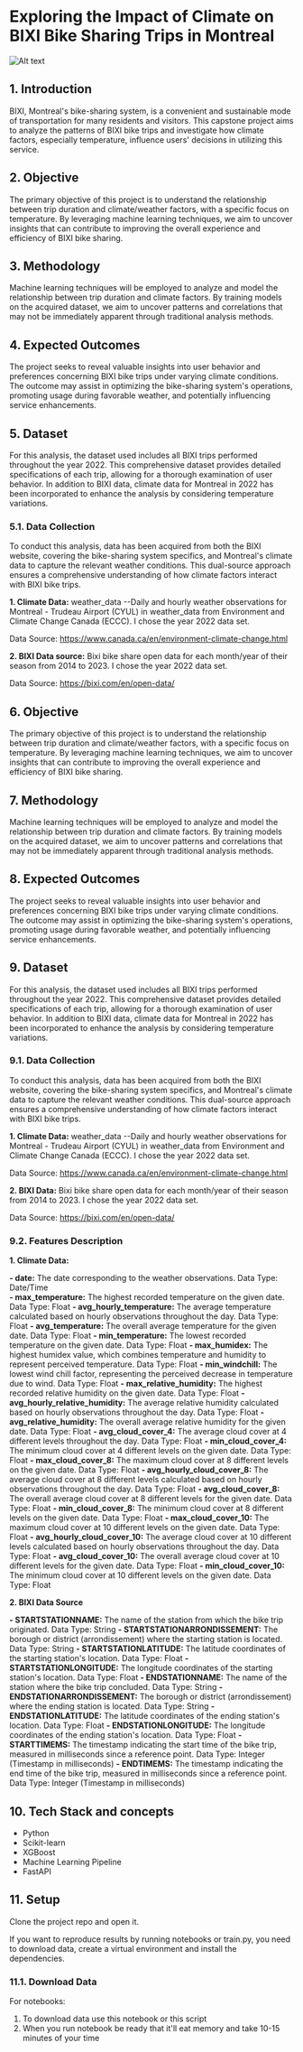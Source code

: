 # Exploring the Impact of Climate on BIXI Bike Sharing Trips in Montreal


![Alt text](https://github.com/AFARNOOD/BIXI_2022-Project/blob/main/imgs/Picture1.jpg)


## 1. Introduction

BIXI, Montreal's bike-sharing system, is a convenient and sustainable mode of transportation for many residents and visitors. This capstone project aims to analyze the patterns of BIXI bike trips and investigate how climate factors, especially temperature, influence users' decisions in utilizing this service.

## 2. Objective

The primary objective of this project is to understand the relationship between trip duration and climate/weather factors, with a specific focus on temperature. By leveraging machine learning techniques, we aim to uncover insights that can contribute to improving the overall experience and efficiency of BIXI bike sharing.

## 3. Methodology

Machine learning techniques will be employed to analyze and model the relationship between trip duration and climate factors. By training models on the acquired dataset, we aim to uncover patterns and correlations that may not be immediately apparent through traditional analysis methods.

## 4. Expected Outcomes

The project seeks to reveal valuable insights into user behavior and preferences concerning BIXI bike trips under varying climate conditions. The outcome may assist in optimizing the bike-sharing system's operations, promoting usage during favorable weather, and potentially influencing service enhancements.

## 5. Dataset

For this analysis, the dataset used includes all BIXI trips performed throughout the year 2022. This comprehensive dataset provides detailed specifications of each trip, allowing for a thorough examination of user behavior. In addition to BIXI data, climate data for Montreal in 2022 has been incorporated to enhance the analysis by considering temperature variations.

### 5.1. Data Collection

To conduct this analysis, data has been acquired from both the BIXI website, covering the bike-sharing system specifics, and Montreal's climate data to capture the relevant weather conditions. This dual-source approach ensures a comprehensive understanding of how climate factors interact with BIXI bike trips.

**1. Climate Data:** weather_data --Daily and hourly weather observations for Montreal - Trudeau Airport (CYUL) in weather_data from Environment and Climate Change Canada (ECCC). I chose the year 2022 data set.

Data Source: https://www.canada.ca/en/environment-climate-change.html

**2. BIXI Data source:** Bixi bike share open data for each month/year of their season from 2014 to 2023. I chose the year 2022 data set.

Data Source: https://bixi.com/en/open-data/

## 6. Objective

The primary objective of this project is to understand the relationship between trip duration and climate/weather factors, with a specific focus on temperature. By leveraging machine learning techniques, we aim to uncover insights that can contribute to improving the overall experience and efficiency of BIXI bike sharing.

## 7. Methodology

Machine learning techniques will be employed to analyze and model the relationship between trip duration and climate factors. By training models on the acquired dataset, we aim to uncover patterns and correlations that may not be immediately apparent through traditional analysis methods.

## 8. Expected Outcomes

The project seeks to reveal valuable insights into user behavior and preferences concerning BIXI bike trips under varying climate conditions. The outcome may assist in optimizing the bike-sharing system's operations, promoting usage during favorable weather, and potentially influencing service enhancements.

## 9. Dataset

For this analysis, the dataset used includes all BIXI trips performed throughout the year 2022. This comprehensive dataset provides detailed specifications of each trip, allowing for a thorough examination of user behavior. In addition to BIXI data, climate data for Montreal in 2022 has been incorporated to enhance the analysis by considering temperature variations.

### 9.1. Data Collection

To conduct this analysis, data has been acquired from both the BIXI website, covering the bike-sharing system specifics, and Montreal's climate data to capture the relevant weather conditions. This dual-source approach ensures a comprehensive understanding of how climate factors interact with BIXI bike trips.

**1. Climate Data:** weather_data --Daily and hourly weather observations for Montreal - Trudeau Airport (CYUL) in weather_data from Environment and Climate Change Canada (ECCC). I chose the year 2022 data set.

Data Source: https://www.canada.ca/en/environment-climate-change.html

**2. BIXI Data:** Bixi bike share open data for each month/year of their season from 2014 to 2023. I chose the year 2022 data set.

Data Source: https://bixi.com/en/open-data/

### 9.2. Features Description

**1. Climate Data:**

**- date:** The date corresponding to the weather observations.
Data Type: Date/Time
<br>**- max_temperature:**  The highest recorded temperature on the given date.
Data Type: Float
**- avg_hourly_temperature:** The average temperature calculated based on hourly observations throughout the day.
Data Type: Float
**- avg_temperature:** The overall average temperature for the given date.
Data Type: Float
**- min_temperature:** The lowest recorded temperature on the given date.
Data Type: Float
**- max_humidex:** The highest humidex value, which combines temperature and humidity to represent perceived temperature.
Data Type: Float
**- min_windchill:** The lowest wind chill factor, representing the perceived decrease in temperature due to wind.
Data Type: Float
**- max_relative_humidity:** The highest recorded relative humidity on the given date.
Data Type: Float
**- avg_hourly_relative_humidity:** The average relative humidity calculated based on hourly observations throughout the day.
Data Type: Float
**- avg_relative_humidity:** The overall average relative humidity for the given date.
Data Type: Float
**- avg_cloud_cover_4:** The average cloud cover at 4 different levels throughout the day.
Data Type: Float
**- min_cloud_cover_4:** The minimum cloud cover at 4 different levels on the given date.
Data Type: Float
**- max_cloud_cover_8:** The maximum cloud cover at 8 different levels on the given date.
Data Type: Float
**- avg_hourly_cloud_cover_8:** The average cloud cover at 8 different levels calculated based on hourly observations throughout the day.
Data Type: Float
**- avg_cloud_cover_8:** The overall average cloud cover at 8 different levels for the given date.
Data Type: Float
**- min_cloud_cover_8:** The minimum cloud cover at 8 different levels on the given date.
Data Type: Float
**- max_cloud_cover_10:** The maximum cloud cover at 10 different levels on the given date.
Data Type: Float
**- avg_hourly_cloud_cover_10:** The average cloud cover at 10 different levels calculated based on hourly observations throughout the day.
Data Type: Float
**- avg_cloud_cover_10:** The overall average cloud cover at 10 different levels for the given date.
Data Type: Float
**- min_cloud_cover_10:** The minimum cloud cover at 10 different levels on the given date.
Data Type: Float


**2. BIXI Data Source**

**- STARTSTATIONNAME:** The name of the station from which the bike trip originated.
Data Type: String
**- STARTSTATIONARRONDISSEMENT:** The borough or district (arrondissement) where the starting station is located.
Data Type: String
**- STARTSTATIONLATITUDE:** The latitude coordinates of the starting station's location.
Data Type: Float
**- STARTSTATIONLONGITUDE:** The longitude coordinates of the starting station's location.
Data Type: Float
**- ENDSTATIONNAME:** The name of the station where the bike trip concluded.
Data Type: String
**- ENDSTATIONARRONDISSEMENT:** The borough or district (arrondissement) where the ending station is located.
Data Type: String
**- ENDSTATIONLATITUDE:** The latitude coordinates of the ending station's location.
Data Type: Float
**- ENDSTATIONLONGITUDE:** The longitude coordinates of the ending station's location.
Data Type: Float
**- STARTTIMEMS:** The timestamp indicating the start time of the bike trip, measured in milliseconds since a reference point.
Data Type: Integer (Timestamp in milliseconds)
**- ENDTIMEMS:** The timestamp indicating the end time of the bike trip, measured in milliseconds since a reference point.
Data Type: Integer (Timestamp in milliseconds)

## 10. Tech Stack and concepts


* Python
* Scikit-learn
* XGBoost
* Machine Learning Pipeline
* FastAPI

## 11. Setup

Clone the project repo and open it.

If you want to reproduce results by running notebooks or train.py, you need to download data, create a virtual environment and install the dependencies.

### 11.1. Download Data

For notebooks:

   1. To download data use this notebook or this script
   2. When you run notebook be ready that it'll eat memory and take 10-15 minutes of your time

